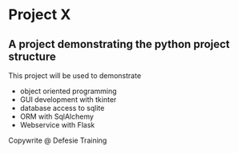 # Project X

## A project demonstrating the python project structure

This project will be used to demonstrate
* object oriented programming
* GUI development with tkinter
* database access to sqlite
* ORM with SqlAlchemy
* Webservice with Flask

Copywrite @ Defesie Training